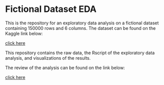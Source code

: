 # Fictional Dataset EDA
This is the repository for an exploratory data analysis on a fictional dataset containing 150000 rows and 6 columns.  The dataset can be found on the Kaggle link below: 

[click here](https://www.kaggle.com/carlolepelaars/toy-dataset)

This repository contains the raw data, the Rscript of the exploratory data analysis, and visualizations of the results.

The review of the analysis can be found on the link below:

[click here](https://rpubs.com/Bwallace/790227)
